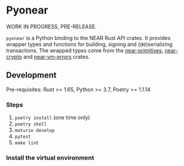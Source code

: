 # Pyonear

WORK IN PROGRESS, PRE-RELEASE.

`pyonear` is a Python binding to the NEAR Rust API crates. It provides
wrapper types and functions for building, signing and (de)serializing transactions.
The wrapped types come from the [near-primitives](https://crates.io/crates/near-primitives),
[near-crypto](https://crates.io/crates/near-crypto) and
[near-vm-errors](https://crates.io/crates/near-vm-errors) crates.

## Development

Pre-requisites: Rust >= 1.65, Python >= 3.7, Poetry >= 1.1.14

### Steps

1. `poetry install` (one time only)
2. `poetry shell`
3. `maturin develop`
4. `pytest`
5. `make lint`

### Install the virtual environment